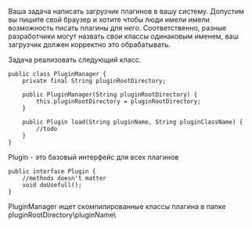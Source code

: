 Ваша задача написать загрузчик плагинов в вашу систему. Допустим вы пишите свой браузер и хотите чтобы люди имели имели возможность писать плагины для него. Соответственно, разные разработчики могут назвать свои классы одинаковым именем, ваш загрузчик должен корректно это обрабатывать. 

Задача реализовать следующий класс.
```
public class PluginManager {
    private final String pluginRootDirectory;

    public PluginManager(String pluginRootDirectory) {
        this.pluginRootDirectory = pluginRootDirectory;
    }

    public Plugin load(String pluginName, String pluginClassName) {
        //todo
    }
}
```
Plugin - это базовый интерфейс для всех плагинов
```
public interface Plugin {
    //methods doesn't matter
    void doUsefull();
}
```
PluginManager ищет скомпилированные классы плагина в папке pluginRootDirectory\pluginName\

